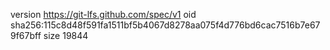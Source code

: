 version https://git-lfs.github.com/spec/v1
oid sha256:115c8d48f591fa1511bf5b4067d8278aa075f4d776bd6cac7516b7e679f67bff
size 19844
